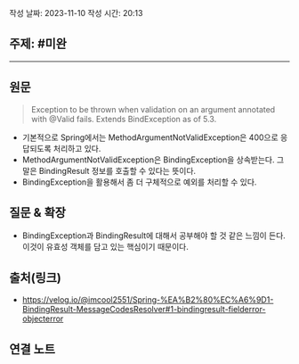 작성 날짜: 2023-11-10
작성 시간: 20:13

## 주제: #미완

----
## 원문

> Exception to be thrown when validation on an argument annotated with @Valid fails. Extends BindException as of 5.3.

- 기본적으로 Spring에서는 MethodArgumentNotValidException은 400으로 응답되도록 처리하고 있다.
- MethodArgumentNotValidException은 BindingException을 상속받는다. 그 말은 BindingResult 정보를 호출할 수 있다는 뜻이다.
- BindingException을 활용해서 좀 더 구체적으로 예외를 처리할 수 있다.
## 질문 & 확장

- BindingException과 BindingResult에 대해서 공부해야 할 것 같은 느낌이 든다. 이것이 유효성 객체를 담고 있는 핵심이기 때문이다.

## 출처(링크)
- https://velog.io/@imcool2551/Spring-%EA%B2%80%EC%A6%9D1-BindingResult-MessageCodesResolver#1-bindingresult-fielderror-objecterror

## 연결 노트










